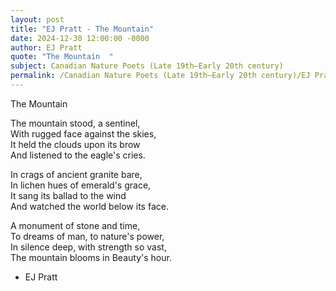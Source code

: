 ```yaml
---
layout: post
title: "EJ Pratt - The Mountain"
date: 2024-12-30 12:00:00 -0000
author: EJ Pratt
quote: "The Mountain  "
subject: Canadian Nature Poets (Late 19th–Early 20th century)
permalink: /Canadian Nature Poets (Late 19th–Early 20th century)/EJ Pratt/EJ Pratt - The Mountain
---
```


The Mountain  
  
  
The mountain stood, a sentinel,  
With rugged face against the skies,  
It held the clouds upon its brow  
And listened to the eagle's cries.  
  
In crags of ancient granite bare,  
In lichen hues of emerald's grace,  
It sang its ballad to the wind  
And watched the world below its face.  
  
A monument of stone and time,  
To dreams of man, to nature's power,  
In silence deep, with strength so vast,  
The mountain blooms in Beauty's hour.

- EJ Pratt
